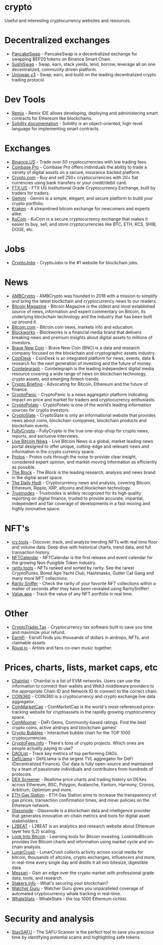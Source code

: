 # crypto
Useful and interesting cryptocurrency websites and resources.

# Decentralized exchanges
* [PancakeSwap](https://pancakeswap.finance/) - PancakeSwap is a decentralized exchange for swapping BEP20 tokens on Binance Smart Chain.
* [SushiSwap](https://sushi.com/) - Swap, earn, stack yields, lend, borrow, leverage all on one decentralized, community driven platform.
* [Uniswap v3](https://app.uniswap.org/#/swap?chain=mainnet) - Swap, earn, and build on the leading decentralized crypto trading protocol.

# Dev Tools
* [Remix](https://remix.ethereum.org/) - Remix IDE allows developing, deploying and administering smart contracts for Ethereum like blockchains.
* [Solidity documentation](https://docs.soliditylang.org/) - Solidity is an object-oriented, high-level language for implementing smart contracts.

# Exchanges
* [Binance.US](https://www.binance.us/en/home) - Trade over 50 cryptocurrencies with low trading fees.
* [Coinbase Pro](https://pro.coinbase.com/) - Coinbase Pro offers individuals the ability to trade a variety of digital assets on a secure, insurance backed platform.
* [Crypto.com](https://crypto.com/us/) - Buy and sell 250+ cryptocurrencies with 20+ fiat currencies using bank transfers or your credit/debit card.
* [FTX.US](https://ftx.us/) - FTX US Institutional Grade Cryptocurrency Exchange, built by traders for traders.
* [Gemini](https://www.gemini.com/) - Gemini is a simple, elegant, and secure platform to build your crypto portfolio.
* [Kraken](https://www.kraken.com/en-us/) - A streamlined bitcoin exchange for newcomers and experts alike.
* [KuCoin](https://www.kucoin.com/) - KuCoin is a secure cryptocurrency exchange that makes it easier to buy, sell, and store cryptocurrencies like BTC, ETH, KCS, SHIB, DOGE, etc.

# Jobs
* [CryptoJobs](https://crypto.jobs/) - CryptoJobs is the #1 website for blockchain jobs. 

# News
* [AMBCrypto](https://ambcrypto.com/) - AMBCrypto was founded in 2018 with a mission to simplify and bring the latest blockchain and cryptocurrency news to our readers.
* [Bitcoin Magazine](https://bitcoinmagazine.com/) - Bitcoin Magazine is the oldest and most established source of news, information and expert commentary on Bitcoin, its underlying blockchain technology and the industry that has been built up around it.
* [Bitcoin.com](https://news.bitcoin.com/) - Bitcoin.com news, markets info and education.
* [Blockworks](https://blockworks.co/) - Blockworks is a financial media brand that delivers breaking news and premium insights about digital assets to millions of investors.
* [Brave New Coin](https://bravenewcoin.com/) - Brave New Coin (BNC) is a data and research company focused on the blockchain and cryptographic assets industry.
* [CoinDesk](https://www.coindesk.com/) - CoinDesk is an integrated platform for news, events, data & research for the next generation of investing and the future of money.
* [Cointelegraph](https://cointelegraph.com/) - Cointelegraph is the leading independent digital media resource covering a wide range of news on blockchain technology, crypto assets, and emerging fintech trends.
* [Crypto Briefing](https://cryptobriefing.com/) - Advocating for Bitcoin, Ethereum and the future of finance.
* [CryptoPanic](https://cryptopanic.com/) - CryptoPanic is a news aggregator platform indicating impact on price and market for traders and cryptocurrency enthusiasts.
* [CryptoPotato](https://cryptopotato.com/) - CryptoPotato is one of the world’s leading information sources for crypto investors.
* [CryptoSlate](https://cryptoslate.com/) - CryptoSlate is only an informational website that provides news about coins, blockchain companies, blockchain products and blockchain events.
* [FullyCrypto](https://fullycrypto.com/) - FullyCrypto is the true one-stop-shop for crypto news, reports, and exclusive interviews.
* [Live Bitcoin News](https://www.livebitcoinnews.com/) - Live Bitcoin News is a global, market leading news portal designed to offer unique, cutting-edge and relevant news and information in the crypto currency space.
* [Protos](https://protos.com/) - Protos cuts through the noise to provide clear insight, considered expert opinion, and market-moving information as efficiently as possible.
* [The Block](https://www.theblockcrypto.com/) - The Block is the leading research, analysis and news brand in the digital asset space.
* [The Daily Hodl](https://dailyhodl.com/) - Cryptocurrency news and analysis, covering Bitcoin, Ethereum, Ripple, XRP, altcoins and blockchain technology.
* [Trustnodes](https://www.trustnodes.com/) - Trustnodes is widely recognized for its high quality reporting on digital finance, trusted to provide accurate, impartial, independent and fair coverage of developments in a fast moving and highly innovative space.

# NFT's
* [icy.tools](https://icy.tools/) - Discover, track, and analyze trending NFTs with real time floor and volume data. Deep dive with historical charts, trend data, and full transaction history.
* [NFTCalendar](https://nftcalendar.io/) - NFTCalendar is the first release and event calendar for the growing Non-Fungible Token industry.
* [rarity.tools](https://rarity.tools/) - NFTs ranked and sorted by rarity. See the rarest CryptoPunks, Bored Ape Yacht Club, Hashmasks, Gutter Cat Gang and many more NFT collections.
* [Rarity Sniffer](http://raritysniffer.com/) - Check the rarity of your favorite NFT collections within a matter of seconds after they have been revealed using RaritySniffer!
* [Value.app](https://value.app/) - Track the value of any NFT portfolio in real time.

# Other
* [CryptoTrader.Tax](https://cryptotrader.tax/) - Cryptocurrency tax software built to save you time and maximize your refund.
* [Earnifi](https://earni.fi/) - Earnifi finds you thousands of dollars in airdrops, NFTs, and claimable assets.
* [Royal.io](https://royal.io/) - Artists and fans co-own music together.

# Prices, charts, lists, market caps, etc
* [Chainlist](https://chainlist.org/) - Chainlist is a list of EVM networks. Users can use the information to connect their wallets and Web3 middleware providers to the appropriate Chain ID and Network ID to connect to the correct chain.
* [COIN360](https://coin360.com/) - COIN360 is a cryptocurrency and crypto exchange live data aggregator.
* [CoinMarketCap](https://coinmarketcap.com/) - CoinMarketCap is the world's most-referenced price-tracking website for cryptoassets in the rapidly growing cryptocurrency space.
* [CoinMooner](https://coinmooner.com/) - DeFi Gems, Community-based ratings. Find the best crypto coins, active airdrops and blockchain games!
* [Crypto Bubbles](https://cryptobubbles.net/) - Interactive bubble chart for the TOP 1000 cryptocurrencies.
* [CryptoFees.info](https://cryptofees.info) - There's tons of crypto projects.
Which ones are people actually paying to use?
* [DAOList](https://daolist.fyi/) - Track key metrics of top performing DAOs.
* [DefiLlama](https://defillama.com/) - DefiLlama is the largest TVL aggregator for DeFi (Decentralized Finance). Our data is fully open-source and maintained by a team of passionate individuals and contributors from hundreds of protocols.
* [DEX Screener](https://dexscreener.com/) - Realtime price charts and trading history on DEXes across Ethereum, BSC, Polygon, Avalanche, Fantom, Harmony, Cronos, Arbitrum, Optimism and more.
* [ETH Gas Station](https://ethgasstation.info/) - ETH Gas Station aims to increase the transparency of gas prices, transaction confirmation times, and miner policies on the Ethereum network.
* [Glassnode](https://glassnode.com/) - Glassnode is a blockchain data and intelligence provider that generates innovative on-chain metrics and tools for digital asset stakeholders.
* [L2BEAT](https://l2beat.com/) - L2BEAT is an analytics and research website about Ethereum layer two (L2) scaling.
* [Look Into Bitcoin](https://www.lookintobitcoin.com/) - Learning tools for Bitcoin investing. LookIntoBitcoin provides live Bitcoin charts and information using market cycle and on-chain analysis.
* [LunarCrush](https://lunarcrush.com/) - LunarCrush collects activity across social media for bitcoin, thousands of altcoins, crypto exchanges, influencers and more, in real-time every single day and distills it all into bitesize, digestible data.
* [Messari](https://messari.io/) - Gain an edge over the crypto market with professional grade data, tools, and research.
* [Stakers.info](https://stakers.info/) - What's securing your blockchain?
* [Watcher Guru](https://watcher.guru/) - Watcher Guru gives you unparalleled coverage of automated cryptocurrency whale tracking in real-time.
* [WhaleStats](https://www.whalestats.com/) - WhaleStats - the top 1000 Ethereum richlist.

# Security and analysis
* [StaySAFU](https://www.staysafu.org/) - The SAFU Scanner is the perfect tool to save you precious time by identifying potential scams and highlighting safe tokens.
